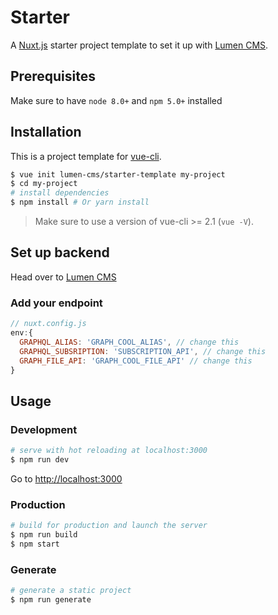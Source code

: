# Starter

A [Nuxt.js](https://github.com/nuxt/nuxt.js) starter project template to set it up with [Lumen CMS](https://github.com/lumen-cms/lumen-cms).

## Prerequisites

Make sure to have `node 8.0+` and `npm 5.0+` installed

## Installation

This is a project template for [vue-cli](https://github.com/vuejs/vue-cli).

``` bash
$ vue init lumen-cms/starter-template my-project  
$ cd my-project                     
# install dependencies
$ npm install # Or yarn install
```

> Make sure to use a version of vue-cli >= 2.1 (`vue -V`).

## Set up backend
Head over to [Lumen CMS](https://github.com/lumen-cms/lumen-graphcool)
### Add your endpoint
```js
// nuxt.config.js
env:{
  GRAPHQL_ALIAS: 'GRAPH_COOL_ALIAS', // change this
  GRAPHQL_SUBSRIPTION: 'SUBSCRIPTION_API', // change this
  GRAPH_FILE_API: 'GRAPH_COOL_FILE_API' // change this
}
```


## Usage

### Development

``` bash
# serve with hot reloading at localhost:3000
$ npm run dev
```

Go to [http://localhost:3000](http://localhost:3000)

### Production

``` bash
# build for production and launch the server
$ npm run build
$ npm start
```

### Generate

``` bash
# generate a static project
$ npm run generate
```
